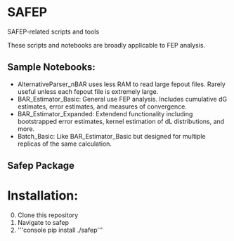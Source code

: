 # SAFEP
SAFEP-related scripts and tools

These scripts and notebooks are broadly applicable to FEP analysis.

## Sample Notebooks:
-  AlternativeParser_nBAR uses less RAM to read large fepout files. Rarely useful unless each fepout file is extremely large.
- BAR_Estimator_Basic: General use FEP analysis. Includes cumulative dG estimates, error estimates, and measures of convergence.
- BAR_Estimator_Expanded: Extendend functionality including bootstrapped error estimates, kernel estimation of dL distributions, and more.
- Batch_Basic: Like BAR_Estimator_Basic but designed for multiple replicas of the same calculation.

## Safep Package
# Installation:
0. Clone this repository
1. Navigate to safep
2. '''console pip install ./safep'''
